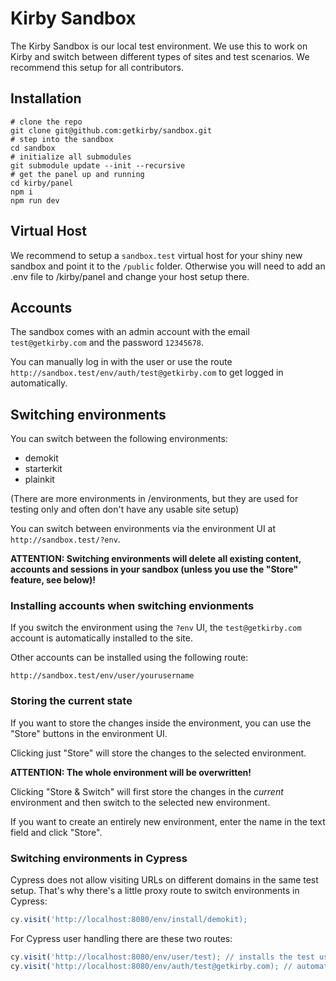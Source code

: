 # Kirby Sandbox

The Kirby Sandbox is our local test environment. We use this to work on Kirby and switch between different types of sites and test scenarios. We recommend this setup for all contributors.

## Installation

```console
# clone the repo
git clone git@github.com:getkirby/sandbox.git
# step into the sandbox
cd sandbox
# initialize all submodules
git submodule update --init --recursive
# get the panel up and running
cd kirby/panel
npm i
npm run dev
```

## Virtual Host

We recommend to setup a `sandbox.test` virtual host for your shiny new sandbox and point it to the `/public` folder. Otherwise you will need to add an .env file to /kirby/panel and change your host setup there.

## Accounts

The sandbox comes with an admin account with the email `test@getkirby.com` and the password `12345678`.

You can manually log in with the user or use the route `http://sandbox.test/env/auth/test@getkirby.com` to get logged in automatically.

## Switching environments

You can switch between the following environments:

- demokit
- starterkit
- plainkit

(There are more environments in /environments, but they are used for testing only and often don't have any usable site setup)

You can switch between environments via the environment UI at `http://sandbox.test/?env`.

**ATTENTION: Switching environments will delete all existing content, accounts and sessions in your sandbox (unless you use the "Store" feature, see below)!**

### Installing accounts when switching envionments

If you switch the environment using the `?env` UI, the `test@getkirby.com` account is automatically installed to the site.

Other accounts can be installed using the following route:

```
http://sandbox.test/env/user/yourusername
```

### Storing the current state

If you want to store the changes inside the environment, you can use the "Store" buttons in the environment UI.

Clicking just "Store" will store the changes to the selected environment.

**ATTENTION: The whole environment will be overwritten!**

Clicking "Store & Switch" will first store the changes in the *current* environment and then switch to the selected new environment.

If you want to create an entirely new environment, enter the name in the text field and click "Store".

### Switching environments in Cypress

Cypress does not allow visiting URLs on different domains in the same test setup. That's why there's a little proxy route to switch environments in Cypress:

```js
cy.visit('http://localhost:8080/env/install/demokit);
```

For Cypress user handling there are these two routes:

```js
cy.visit('http://localhost:8080/env/user/test); // installs the test user
cy.visit('http://localhost:8080/env/auth/test@getkirby.com); // automatic login
```
